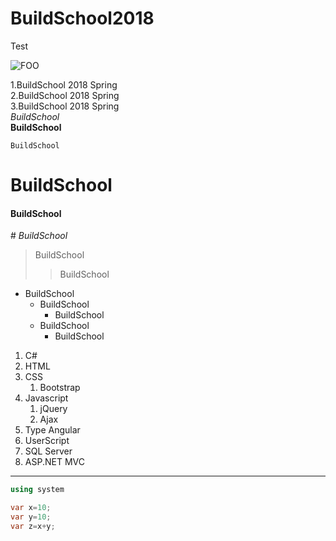 # BuildSchool2018
Test




![FOO](https://encrypted-tbn0.gstatic.com/images?q=tbn:ANd9GcTNPhmdjKBexrDcPrzfJCSeFTEE06_6vv8647Fp_pW05Yodury0 "Scence")

1.BuildSchool 2018 Spring  
2.BuildSchool 2018 Spring  
3.BuildSchool 2018 Spring  
*BuildSchool*  
**BuildSchool**  
    
    BuildSchool  
 # BuildSchool
#### BuildSchool 
\# *BuildSchool*  
> BuildSchool  
>> BuildSchool  
* BuildSchool  
  * BuildSchool 
    * BuildSchool   
  * BuildSchool
    * BuildSchool  

1. C#
2. HTML
3. CSS
    1. Bootstrap
4. Javascript
    1. jQuery
    2. Ajax
5. Type Angular
6. UserScript
7. SQL Server
8. ASP.NET MVC

---

```C#
using system

var x=10;
var y=10;
var z=x+y;
